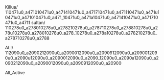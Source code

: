 Killua/
110471u0_a471010471u0_a471410471u0_a471710471u0_a471110471u0_a471u10471u0_a471010471u0_a471_10471u0_a471a10471u0_a471410471u0_a471710471u0_a4711
sultan/
110278u0_a278010278u0_a278210278u0_a278710278u0_a278810278u0_a278u10278u0_a278010278u0_a278_10278u0_a278a10278u0_a278210278u0_a278710278u0_a2788

ALI/
112090u0_a2090212090u0_a2090012090u0_a2090912090u0_a2090012090u0_a2090u12090u0_a2090012090u0_a2090_12090u0_a2090a12090u0_a2090212090u0_a2090012090u0_a2090912090u0_a20900

All_Active

































